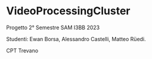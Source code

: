 # VideoProcessingCluster
Progetto 2° Semestre SAM I3BB 2023

Studenti:
Ewan Borsa,
Alessandro Castelli,
Matteo Rüedi.

CPT Trevano
